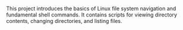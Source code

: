 This project introduces the basics of Linux file system navigation and fundamental shell commands. It contains scripts for viewing directory contents, changing directories, and listing files.
